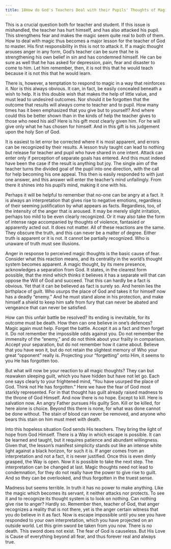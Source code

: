 ```yaml
---
title: 18How do God's Teachers Deal with their Pupils' Thoughts of Magic?
---
```


This is a crucial question both for teacher and student. If this issue
is mishandled, the teacher has hurt himself, and has also attacked his
pupil. This strengthens fear and makes the magic seem quite real to both
of them. How to deal with magic thus becomes a major lesson for the
teacher of God to master. His first responsibility in this is not to
attack it. If a magic thought arouses anger in any form, God’s teacher
can be sure that he is strengthening his own belief in sin and has
condemned himself. He can be sure as well that he has asked for
depression, pain, fear and disaster to come to him. Let him remember,
then, it is not this that he would teach because it is not this that he
would learn.

There is, however, a temptation to respond to magic in a way that
reinforces it. Nor is this always obvious. It can, in fact, be easily
concealed beneath a wish to help. It is this double wish that makes the
help of little value, and must lead to undesired outcomes. Nor should it
be forgotten that the outcome that results will always come to teacher
and to pupil. How many times has it been emphasized that you give but to
yourself? And where could this be better shown than in the kinds of help
the teacher gives to those who need his aid? Here is his gift most
clearly given him. For he will give only what he has chosen for himself.
And in this gift is his judgement upon the holy Son of God.

It is easiest to let error be corrected where it is most apparent, and
errors can be recognized by their results. A lesson truly taught can
lead to nothing but release for teacher and pupil who have shared in one
intent. Attack can enter only if perception of separate goals has
entered. And this must indeed have been the case if the result is
anything but joy. The single aim of the teacher turns the divided goal
of the pupil into one direction, with the call for help becoming his one
appeal. This then is easily responded to with just one answer, and this
answer will enter the teacher’s mind unfailingly. From there it shines
into his pupil’s mind, making it one with his.

Perhaps it will be helpful to remember that no-one can be
angry at a fact. It is always an interpretation that gives rise to
negative emotions, regardless of their seeming justification by what
appears as facts. Regardless, too, of the intensity of the anger that is
aroused. It may be merely slight irritation, perhaps too mild to be even
clearly recognized. Or it may also take the form of intense rage
accompanied by thoughts of violence, fantasied or apparently acted out.
It does not matter. All of these reactions are the same. They obscure
the truth, and this can never be a matter of degree. Either truth is
apparent or it is not. It cannot be partially recognized. Who is unaware
of truth must see illusions.

Anger in response to perceived magic thoughts is the basic cause of
fear. Consider what this reaction means, and its centrality in the
world’s thought system becomes apparent. A magic thought, by its mere
presence, acknowledges a separation from God. It states, in the clearest
form possible, that the mind which thinks it believes it has a separate
will that can oppose the Will of God and succeed. That this can hardly be
a fact is obvious. Yet that it can be believed as fact is surely so. And
herein lies the birthplace of guilt. Who usurps the place of God and
takes it for himself now has a deadly “enemy.” And he must stand alone
in his protection, and make himself a shield to keep him safe from fury
that can never be abated and vengeance that can never be satisfied.

How can this unfair battle be resolved? Its ending is inevitable, for
its outcome must be death. How then can one believe in one’s defences?
Magic again must help. Forget the battle. Accept it as a fact and then
forget it. Do not remember the impossible odds against you. Do not
remember the immensity of the “enemy,” and do not think about your
frailty in comparison. Accept your separation, but do not remember how
it came about. Believe that you have won it, but do not retain the
slightest memory of Who your great “opponent” really is. Projecting your
“forgetting” onto Him, it seems to you He has forgotten too.

But what will now be your reaction to all magic thoughts? They can but
reawaken sleeping guilt, which you have hidden but have not let go. Each
one says clearly to your frightened mind, “You have usurped the place of
God. Think not He has forgotten.” Here we have the fear of God most
starkly represented. For in that thought
has guilt already raised madness to the throne of God Himself. And now
there is no hope. Except to kill. Here is salvation now. An angry Father
pursues His guilty Son. Kill or be killed, for here alone is choice.
Beyond this there is none, for what was done cannot be done without. The
stain of blood can never be removed, and anyone who bears this stain on
him must meet with death.

Into this hopeless situation God sends His teachers. They bring the
light of hope from God Himself. There is a Way in which escape is
possible. It can be learned and taught, but it requires patience and
abundant willingness. Given that, the lesson’s manifest simplicity
stands out like an intense white light against a black horizon, for such
it is. If anger comes from an interpretation and not a fact, it is never
justified. Once this is even dimly grasped, the Way is open. Now it is
possible to take the next step. The interpretation can be changed at
last. Magic thoughts need not lead to condemnation, for they do not
really have the power to give rise to guilt. And so they can be
overlooked, and thus forgotten in the truest sense.

Madness but seems terrible. In truth it has no power to make anything.
Like the magic which becomes its servant, it neither attacks nor
protects. To see it and to recognize its thought system is to look on
nothing. Can nothing give rise to anger? Hardly so. Remember then,
teacher of God, that anger recognizes a reality that is not there, yet
is the anger certain witness that you do believe in it as fact. Now is
escape impossible until you see you have responded to your own
interpretation, which you have projected on an outside world. Let this
grim sword be taken from you now. There is no death. This sword does not
exist. The fear of God is causeless. But His Love is Cause of everything
beyond all fear, and thus forever real and always true.

